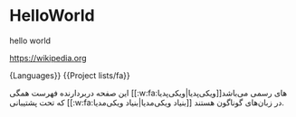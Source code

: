 # HelloWorld



hello
world

https://wikipedia.org

{Languages}}
{{Project lists/fa}}

<div lang="fa" class="mw-content-rtl">
این صفحه دربردارنده فهرست همگی [[:w:fa:ویکی‌پدیا|ویکی‌پدیا]]های رسمی می‌باشد که تحت پشتیبانی [[:w:fa:بنیاد ویکی‌مدیا|بنیاد ویکی‌مدیا]] در زبان‌های گوناگون هستند.
